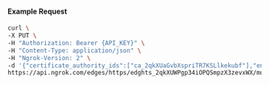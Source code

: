 <!-- Code generated for API Clients. DO NOT EDIT. -->

#### Example Request

```bash
curl \
-X PUT \
-H "Authorization: Bearer {API_KEY}" \
-H "Content-Type: application/json" \
-H "Ngrok-Version: 2" \
-d '{"certificate_authority_ids":["ca_2qkXUaGvbXspriTR7KSLlkekubf"],"enabled":true}' \
https://api.ngrok.com/edges/https/edghts_2qkXUWPgp34iOPQSmpzX3zevxWX/mutual_tls
```
